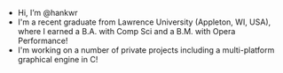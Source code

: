 - Hi, I’m @hankwr
- I'm a recent graduate from Lawrence University (Appleton, WI, USA), where I earned a B.A. with Comp Sci and a B.M. with Opera Performance!
- I'm working on a number of private projects including a multi-platform graphical engine in C!

<!---
hankwr/hankwr is a ✨ special ✨ repository because its `README.md` (this file) appears on your GitHub profile.
You can click the Preview link to take a look at your changes.
--->

